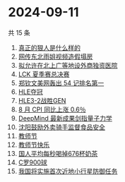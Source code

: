# 2024-09-11

共 15 条

<!-- BEGIN -->
<!-- 最后更新时间 Wed Sep 11 2024 17:14:22 GMT+0800 (China Standard Time) -->

1. [真正的狠人是什么样的](https://www.zhihu.com/search?q=%E7%9C%9F%E6%AD%A3%E7%9A%84%E7%8B%A0%E4%BA%BA%E6%98%AF%E4%BB%80%E4%B9%88%E6%A0%B7%E7%9A%84)
1. [网传东北雨姐视频造假塌房](https://www.zhihu.com/search?q=%E7%BD%91%E4%BC%A0%E4%B8%9C%E5%8C%97%E9%9B%A8%E5%A7%90%E8%A7%86%E9%A2%91%E9%80%A0%E5%81%87%E5%A1%8C%E6%88%BF)
1. [拟允许在北上广等地设外商独资医院](https://www.zhihu.com/search?q=%E6%8B%9F%E5%85%81%E8%AE%B8%E5%9C%A8%E5%8C%97%E4%B8%8A%E5%B9%BF%E7%AD%89%E5%9C%B0%E8%AE%BE%E5%A4%96%E5%95%86%E7%8B%AC%E8%B5%84%E5%8C%BB%E9%99%A2)
1. [LCK 夏季赛总决赛](https://www.zhihu.com/search?q=LCK%20%E5%A4%8F%E5%AD%A3%E8%B5%9B%E6%80%BB%E5%86%B3%E8%B5%9B)
1. [郑钦文美网轰出 54 记排名第一](https://www.zhihu.com/search?q=%E9%83%91%E9%92%A6%E6%96%87%E7%BE%8E%E7%BD%91%E8%BD%B0%E5%87%BA%2054%20%E8%AE%B0%E6%8E%92%E5%90%8D%E7%AC%AC%E4%B8%80)
1. [HLE夺冠](https://www.zhihu.com/search?q=HLE%E5%A4%BA%E5%86%A0%20)
1. [HLE3-2战胜GEN](https://www.zhihu.com/search?q=HLE3-2%E6%88%98%E8%83%9CGEN)
1. [8 月 CPI 同比上涨 0.6％](https://www.zhihu.com/search?q=8%20%E6%9C%88%20CPI%20%E5%90%8C%E6%AF%94%E4%B8%8A%E6%B6%A8%200.6%EF%BC%85)
1. [DeepMind 最新成果剑指量子力学](https://www.zhihu.com/search?q=DeepMind%20%E6%9C%80%E6%96%B0%E6%88%90%E6%9E%9C%E5%89%91%E6%8C%87%E9%87%8F%E5%AD%90%E5%8A%9B%E5%AD%A6)
1. [沈阳鼓励外卖骑手监督食品安全](https://www.zhihu.com/search?q=%E6%B2%88%E9%98%B3%E9%BC%93%E5%8A%B1%E5%A4%96%E5%8D%96%E9%AA%91%E6%89%8B%E7%9B%91%E7%9D%A3%E9%A3%9F%E5%93%81%E5%AE%89%E5%85%A8)
1. [教师节](https://www.zhihu.com/search?q=%E6%95%99%E5%B8%88%E8%8A%82)
1. [教师节快乐](https://www.zhihu.com/search?q=%E6%95%99%E5%B8%88%E8%8A%82%E5%BF%AB%E4%B9%90)
1. [国人平均每秒喝掉676杯奶茶](https://www.zhihu.com/search?q=%E5%9B%BD%E4%BA%BA%E5%B9%B3%E5%9D%87%E6%AF%8F%E7%A7%92%E5%96%9D%E6%8E%89676%E6%9D%AF%E5%A5%B6%E8%8C%B6)
1. [C罗900球](https://www.zhihu.com/search?q=C%E7%BD%97900%E7%90%83)
1. [我国将实施首次近地小行星防御任务](https://www.zhihu.com/search?q=%E6%88%91%E5%9B%BD%E5%B0%86%E5%AE%9E%E6%96%BD%E9%A6%96%E6%AC%A1%E8%BF%91%E5%9C%B0%E5%B0%8F%E8%A1%8C%E6%98%9F%E9%98%B2%E5%BE%A1%E4%BB%BB%E5%8A%A1)

<!-- END -->
